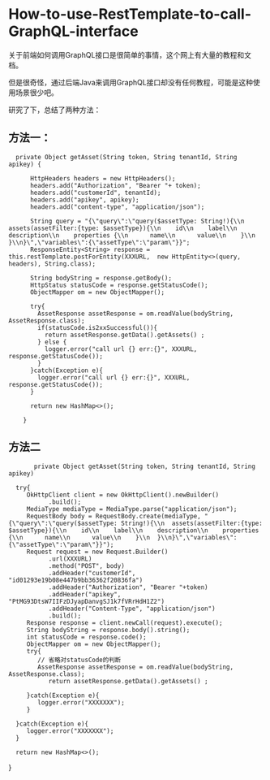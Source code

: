 # How-to-use-RestTemplate-to-call-GraphQL-interface

关于前端如何调用GraphQL接口是很简单的事情，这个网上有大量的教程和文档。

但是很奇怪，通过后端Java来调用GraphQL接口却没有任何教程，可能是这种使用场景很少吧。


研究了下，总结了两种方法：

## 方法一：

      private Object getAsset(String token, String tenantId, String apikey) {

          HttpHeaders headers = new HttpHeaders();
          headers.add("Authorization", "Bearer "+ token);
          headers.add("customerId", tenantId);
          headers.add("apikey", apikey);
          headers.add("content-type", "application/json");

          String query = "{\"query\":\"query($assetType: String!){\\n  assets(assetFilter:{type: $assetType}){\\n    id\\n    label\\n    description\\n    properties {\\n      name\\n      value\\n    }\\n  }\\n}\",\"variables\":{\"assetType\":\"param\"}}";
          ResponseEntity<String> response = this.restTemplate.postForEntity(XXXURL,  new HttpEntity<>(query, headers), String.class);

          String bodyString = response.getBody();
          HttpStatus statusCode = response.getStatusCode();
          ObjectMapper om = new ObjectMapper();

          try{
            AssetResponse assetResponse = om.readValue(bodyString, AssetResponse.class);
            if(statusCode.is2xxSuccessful()){
              return assetResponse.getData().getAssets() ;
            } else {
              logger.error("call url {} err:{}", XXXURL, response.getStatusCode());
            }
          }catch(Exception e){
            logger.error("call url {} err:{}", XXXURL, response.getStatusCode());
          }

          return new HashMap<>();

        }
        
        
## 方法二
        
           private Object getAsset(String token, String tenantId, String apikey) 

      try{
         OkHttpClient client = new OkHttpClient().newBuilder()
               .build();
         MediaType mediaType = MediaType.parse("application/json");
         RequestBody body = RequestBody.create(mediaType, "{\"query\":\"query($assetType: String!){\\n  assets(assetFilter:{type: $assetType}){\\n    id\\n    label\\n    description\\n    properties {\\n      name\\n      value\\n    }\\n  }\\n}\",\"variables\":{\"assetType\":\"param\"}}");
         Request request = new Request.Builder()
               .url(XXXURL)
               .method("POST", body)
               .addHeader("customerId", "id01293e19b08e447b9bb36362f20836fa")
               .addHeader("Authorization", "Bearer "+token)
               .addHeader("apikey", "PtMG93DtsW7IIFzDJyapDanvgSJ1k7fVRrHdH1Z2")
               .addHeader("Content-Type", "application/json")
               .build();
         Response response = client.newCall(request).execute();
         String bodyString = response.body().string();
         int statusCode = response.code();
         ObjectMapper om = new ObjectMapper();
         try{
            // 省略对statusCode的判断
            AssetResponse assetResponse = om.readValue(bodyString, AssetResponse.class);
               return assetResponse.getData().getAssets() ;

         }catch(Exception e){
            logger.error("XXXXXXX");
         }

      }catch(Exception e){
         logger.error("XXXXXXX");
      }

      return new HashMap<>();
   }
